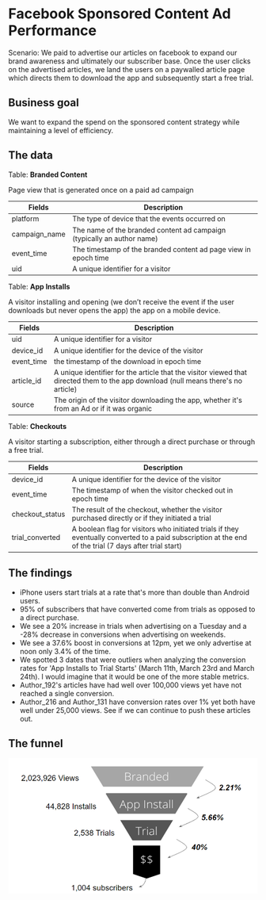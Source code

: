 # Facebook Sponsored Content Ad Performance 

Scenario: We paid to advertise our articles on facebook to expand our brand awareness and ultimately our subscriber base. Once the user clicks on the advertised articles, we land the users on a paywalled article page which directs them to download the app and subsequently start a free trial. 

## Business goal
We want to expand the spend on the sponsored content strategy while maintaining a level of efficiency. 

## The data

Table: **Branded Content**

Page view that is generated once on a paid ad campaign

Fields | Description 
-----|------------
 platform | The type of device that the events occurred on 
 campaign_name | The name of the branded content ad campaign (typically an author name) 
 event_time | The timestamp of the branded content ad page view in epoch time 
 uid | A unique identifier for a visitor 

Table: **App Installs**

A visitor installing and opening (we don’t receive the event if the user downloads but never opens the app) the app on a mobile device.

 Fields | Description 
-----|------------
uid|A unique identifier for a visitor
device_id| A unique identifier for the device of the visitor
event_time|the timestamp of the download in epoch time
article_id|A unique identifier for the article that the visitor viewed that directed them to the app download (null means there's no article)
source|The origin of the visitor downloading the app, whether it's from an Ad or if it was organic

Table: **Checkouts**

A visitor starting a subscription, either through a direct purchase or through a free trial.

 Fields | Description 
-----|------------
device_id|A unique identifier for the device of the visitor
event_time|The timestamp of when the visitor checked out in epoch time
checkout_status|The result of the checkout, whether the visitor purchased directly or if they initiated a trial
trial_converted|A boolean flag for visitors who initiated trials if they eventually converted to a paid subscription at the end of the trial (7 days after trial start)

## The findings
* iPhone users start trials at a rate that's more than double than Android users.
* 95% of subscribers that have converted come from trials as opposed to a direct purchase.
* We see a 20% increase in trials when advertising on a Tuesday and a -28% decrease in conversions when advertising on weekends.
* We see a 37.6% boost in conversions at 12pm, yet we only advertise at noon only 3.4% of the time.
* We spotted 3 dates that were outliers when analyzing the conversion rates for 'App Installs to Trial Starts' (March 11th, March 23rd and March 24th). I would imagine that it would be one of the more stable metrics.
* Author_192's articles have had well over 100,000 views yet have not reached a single conversion.
* Author_216 and Author_131 have conversion rates over 1% yet both have well under 25,000 views. See if we can continue to push these articles out.

## The funnel
<img src="performance.png">
